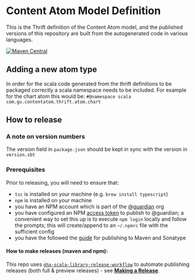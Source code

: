 # Content Atom Model Definition

This is the Thrift definition of the Content Atom model, and the published versions of this repository are built from the autogenerated code in various languages.

[![Maven Central](https://maven-badges.herokuapp.com/maven-central/com.gu/content-atom-model-thrift/badge.svg)](https://maven-badges.herokuapp.com/maven-central/com.gu/content-atom-model-thrift)

## Adding a new atom type

In order for the scala code generated from the thrift definitions to be packaged correctly a scala namespace needs to be included. For example for the chart atom this would be:
`#@namespace scala com.gu.contentatom.thrift.atom.chart`

## How to release

### A note on version numbers

The version field in `package.json` should be kept in sync with the version in `version.sbt`

### Prerequisites

Prior to releasing, you will need to ensure that:
 - `tsc` is installed on your machine (e.g. `brew install typescript`)
 - `npm` is installed on your machine
 - you have an NPM account which is part of the [@guardian](https://www.npmjs.com/org/guardian) org
 - you have configured an NPM [access token](https://docs.npmjs.com/creating-and-viewing-authentication-tokens) to 
   publish to @guardian; a convenient way to set this up is to execute `npm login` locally and follow the prompts;
   this will create/append to an `~/.npmrc` file with the sufficient config
 - you have the followed the [guide](https://docs.google.com/document/d/1rNXjoZDqZMsQblOVXPAIIOMWuwUKe3KzTCttuqS7AcY/edit)
   for publishing to Maven and Sonatype


#### How to make releases (maven and npm):

This repo uses [`gha-scala-library-release-workflow`](https://github.com/guardian/gha-scala-library-release-workflow)
to automate publishing releases (both full & preview releases) - see
[**Making a Release**](https://github.com/guardian/gha-scala-library-release-workflow/blob/main/docs/making-a-release.md).